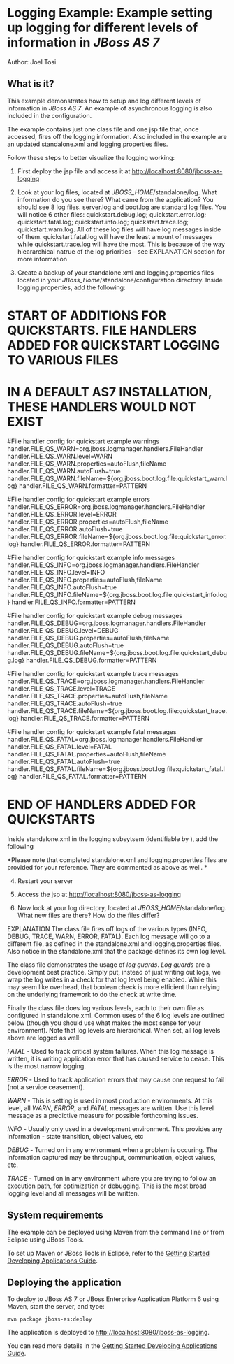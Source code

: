 Logging Example: Example setting up logging for different levels of information in *JBoss AS 7*
===============================================================================================
Author: Joel Tosi

What is it?
-----------

This example demonstrates how to setup and log different levels of information in *JBoss AS 7*. An example of asynchronous logging is also included in the configuration.

The example contains just one class file and one jsp file that, once accessed, fires off the logging information.
Also included in the example are an updated standalone.xml and logging.properties files.  

Follow these steps to better visualize the logging working:

1) First deploy the jsp file and access it at <http://localhost:8080/jboss-as-logging>

2) Look at your log files, located at *JBOSS_HOME*/standalone/log.  What information do you see there?  What came from the application?
You should see 8 log files.  server.log and boot.log are standard log files.  You will notice 6 other files: quickstart.debug.log; quickstart.error.log; quickstart.fatal.log; quickstart.info.log; quickstart.trace.log; quickstart.warn.log.  All of these log files will have log messages inside of them.  quickstart.fatal.log will have the least amount of messages while quickstart.trace.log will have the most.  This is because of the way hieararchical natrue of the log priorities - see EXPLANATION section for more information

3) Create a backup of your standalone.xml and logging.properties files located in your *JBoss_Home*/standalone/configuration directory.  Inside logging.properties, add the following:

# START OF ADDITIONS FOR QUICKSTARTS.  FILE HANDLERS ADDED FOR QUICKSTART LOGGING TO VARIOUS FILES
# IN A DEFAULT AS7 INSTALLATION, THESE HANDLERS WOULD NOT EXIST
#File handler config for quickstart example warnings
handler.FILE_QS_WARN=org.jboss.logmanager.handlers.FileHandler
handler.FILE_QS_WARN.level=WARN
handler.FILE_QS_WARN.properties=autoFlush,fileName
handler.FILE_QS_WARN.autoFlush=true
handler.FILE_QS_WARN.fileName=${org.jboss.boot.log.file:quickstart_warn.log}
handler.FILE_QS_WARN.formatter=PATTERN

#File handler config for quickstart example errors
handler.FILE_QS_ERROR=org.jboss.logmanager.handlers.FileHandler
handler.FILE_QS_ERROR.level=ERROR
handler.FILE_QS_ERROR.properties=autoFlush,fileName
handler.FILE_QS_ERROR.autoFlush=true
handler.FILE_QS_ERROR.fileName=${org.jboss.boot.log.file:quickstart_error.log}
handler.FILE_QS_ERROR.formatter=PATTERN

#File handler config for quickstart example info messages
handler.FILE_QS_INFO=org.jboss.logmanager.handlers.FileHandler
handler.FILE_QS_INFO.level=INFO
handler.FILE_QS_INFO.properties=autoFlush,fileName
handler.FILE_QS_INFO.autoFlush=true
handler.FILE_QS_INFO.fileName=${org.jboss.boot.log.file:quickstart_info.log}
handler.FILE_QS_INFO.formatter=PATTERN

#File handler config for quickstart example debug messages
handler.FILE_QS_DEBUG=org.jboss.logmanager.handlers.FileHandler
handler.FILE_QS_DEBUG.level=DEBUG
handler.FILE_QS_DEBUG.properties=autoFlush,fileName
handler.FILE_QS_DEBUG.autoFlush=true
handler.FILE_QS_DEBUG.fileName=${org.jboss.boot.log.file:quickstart_debug.log}
handler.FILE_QS_DEBUG.formatter=PATTERN

#File handler config for quickstart example trace messages
handler.FILE_QS_TRACE=org.jboss.logmanager.handlers.FileHandler
handler.FILE_QS_TRACE.level=TRACE
handler.FILE_QS_TRACE.properties=autoFlush,fileName
handler.FILE_QS_TRACE.autoFlush=true
handler.FILE_QS_TRACE.fileName=${org.jboss.boot.log.file:quickstart_trace.log}
handler.FILE_QS_TRACE.formatter=PATTERN

#File handler config for quickstart example fatal messages
handler.FILE_QS_FATAL=org.jboss.logmanager.handlers.FileHandler
handler.FILE_QS_FATAL.level=FATAL
handler.FILE_QS_FATAL.properties=autoFlush,fileName
handler.FILE_QS_FATAL.autoFlush=true
handler.FILE_QS_FATAL.fileName=${org.jboss.boot.log.file:quickstart_fatal.log}
handler.FILE_QS_FATAL.formatter=PATTERN

# END OF HANDLERS ADDED FOR QUICKSTARTS

Inside standalone.xml in the logging subsytsem (identifiable by <subsystem xmlns="urn:jboss:domain:logging:1.1"> ), add the following

<!-- EXAMPLE ASYNCHRONOUS LOGGER CONFIGURATION FOR QUICKSTART, NOTE IT LOGS TO A FILE AS DEFINED BELOW -->
<async-handler name="WARN_QS_ASYNC">
    <!-- WHICH LEVEL WE SHOULD BE LOGGING-->
	<level name="WARN"/>
	<!-- HOW MUCH INFORMATION TO BUFFER BEFORE WRITING-->
	<queue-length value="1024"/>
	<!-- WHAT TO DO WHEN BUFFER IS FULL-->
	<overflow-action value="BLOCK"/>
	<!-- SUB HANDLER FOR THIS ASYNCRHONOUS HANDLER.  IN THIS EXAMPLE, WE BUFFER AND THEN WRITE ASYNCHRONOUSLY-->
	<subhandlers>
	    <handler name="FILE_QS_WARN"/>
	</subhandlers>
</async-handler>
            <!-- EXAMPLE FILE LOGGER CONFIGURATION FOR QUICKSTART WARNING-->
            <periodic-rotating-file-handler name="FILE_QS_WARN">
            	<!-- THE LEVEL WE WANT TO LOG-->
                <level name="WARN"/>
                <!-- FORMATTING OF THE LOG MESSAGES (date, message) -->
                <formatter>
                    <pattern-formatter pattern="%d{HH:mm:ss,SSS} %-5p [%c] (%t) %s%E%n"/>
                </formatter>
                <!-- WHERE THIS LOG SHOULD BE WRITTEN TO-->
                <file relative-to="jboss.server.log.dir" path="quickstart.warn.log"/>
                <!-- WHEN THE LOGS ROTATE, THE SUFFIX TO ADD TO THE FILENAME-->
                <suffix value=".yyyy-MM-dd"/>
                <!-- APPEND TO THE END OF FILES-->
                <append value="true"/>
            </periodic-rotating-file-handler>
            <!-- EXAMPLE FILE LOGGER CONFIGURATION FOR QUICKSTART ERRORS-->
            <periodic-rotating-file-handler name="FILE_QS_ERROR">
                <level name="ERROR"/>
                <formatter>
                    <pattern-formatter pattern="%d{HH:mm:ss,SSS} %-5p [%c] (%t) %s%E%n"/>
                </formatter>
                <file relative-to="jboss.server.log.dir" path="quickstart.error.log"/>
                <suffix value=".yyyy-MM-dd"/>
                <append value="true"/>
            </periodic-rotating-file-handler>
            <!-- EXAMPLE FILE LOGGER CONFIGURATION FOR QUICKSTART INFO MESSAGES-->
            <periodic-rotating-file-handler name="FILE_QS_INFO">
                <level name="INFO"/>
                <formatter>
                    <pattern-formatter pattern="%d{HH:mm:ss,SSS} %-5p [%c] (%t) %s%E%n"/>
                </formatter>
                <file relative-to="jboss.server.log.dir" path="quickstart.info.log"/>
                <suffix value=".yyyy-MM-dd"/>
                <append value="true"/>
            </periodic-rotating-file-handler>
            <!-- EXAMPLE FILE LOGGER CONFIGURATION FOR QUICKSTART DEBUG MESSAGES-->
            <periodic-rotating-file-handler name="FILE_QS_DEBUG">
                <level name="DEBUG"/>
                <formatter>
                    <pattern-formatter pattern="%d{HH:mm:ss,SSS} %-5p [%c] (%t) %s%E%n"/>
                </formatter>
                <file relative-to="jboss.server.log.dir" path="quickstart.debug.log"/>
                <suffix value=".yyyy-MM-dd"/>
                <append value="true"/>
            </periodic-rotating-file-handler>
				<!-- EXAMPLE FILE LOGGER CONFIGURATION FOR QUICKSTART TRACE MESSAGES-->
            <periodic-rotating-file-handler name="FILE_QS_TRACE">
                <level name="TRACE"/>
                <formatter>
                    <pattern-formatter pattern="%d{HH:mm:ss,SSS} %-5p [%c] (%t) %s%E%n"/>
                </formatter>
                <file relative-to="jboss.server.log.dir" path="quickstart.trace.log"/>
                <suffix value=".yyyy-MM-dd"/>
                <append value="true"/>
            </periodic-rotating-file-handler>
            <!-- EXAMPLE FILE LOGGER CONFIGURATION FOR QUICKSTART FATAL MESSAGES-->
            <periodic-rotating-file-handler name="FILE_QS_FATAL">
                <level name="FATAL"/>
                <formatter>
                    <pattern-formatter pattern="%d{HH:mm:ss,SSS} %-5p [%c] (%t) %s%E%n"/>
                </formatter>
                <file relative-to="jboss.server.log.dir" path="quickstart.fatal.log"/>
                <suffix value=".yyyy-MM-dd"/>
                <append value="true"/>
            </periodic-rotating-file-handler>
<!-- SETTING THE LOG LEVEL TO TRACE FOR THE EXAMPLE CALLS-->
            <logger category="org.jboss.as.quickstarts.logging">
                <level name="TRACE"/>
                <!-- EXAMPLE DEFINING THE HANDLERS TO USE FOR THIS LOGGING-->
                <handlers>
                	  <handler name="WARN_QS_ASYNC"/>
                    <handler name="FILE_QS_INFO"/>
                    <handler name="FILE_QS_DEBUG"/>
                    <handler name="FILE_QS_TRACE"/>
                    <handler name="FILE_QS_ERROR"/>
					     <handler name="FILE_QS_FATAL"/>
                </handlers>
            </logger>

*Please note that completed standalone.xml and logging.properties files are provided for your reference.  They are commented as above as well. *

4) Restart your server

5) Access the jsp at <http://localhost:8080/jboss-as-logging>

6) Now look at your log directory, located at *JBOSS_HOME*/standalone/log.  What new files are there?  How do the files differ?

EXPLANATION
The class file fires off logs of the various types (INFO, DEBUG, TRACE, WARN, ERROR, FATAL).  Each log message will go to a different 
file, as defined in the standalone.xml and logging.properties files.  Also notice in the standalone.xml that the package defines its own log level.

The class file demonstrates the usage of *log guards*.  *Log guards* are a development best practice.  Simply put, instead of just 
writing out logs, we wrap the log writes in a check for that log level being enabled. While this may seem like overhead, that boolean check is more efficient
than relying on the underlying framework to do the check at write time.

Finally the class file does log various levels, each to their own file as configured in standalone.xml.  Common uses of the 6 log levels are outlined below (though you should use what makes
the most sense for your environment).  Note that log levels are hierarchical.  When set, all log levels above are logged as well:

*FATAL* - Used to track critical system failures.  When this log message is written, it is writing application error that has caused service to cease.  This
	is the most narrow logging.
	
*ERROR* - Used to track application errors that may cause one request to fail (not a service ceasement).

*WARN* - This is setting is used in most production environments.  At this level, all *WARN*, *ERROR*, and *FATAL* messages are written.  Use this level message
	as a predictive measure for possible forthcoming issues.
	
*INFO* - Usually only used in a development environment.  This provides any information - state transition, object values, etc

*DEBUG* - Turned on in any environment when a problem is occuring.  The information captured may be throughput, communication, object values, etc.

*TRACE* - Turned on in any environment where you are trying to follow an execution path, for optimization or debugging.  This is the most broad logging level and all
	messages will be written.

System requirements
-------------------

The example can be deployed using Maven from the command line or from Eclipse using
JBoss Tools.

To set up Maven or JBoss Tools in Eclipse, refer to the <a href="https://docs.jboss.org/author/display/AS71/Getting+Started+Developing+Applications+Guide" title="Getting Started Developing Applications Guide">Getting Started Developing Applications Guide</a>.

Deploying the application
-------------------------

To deploy to JBoss AS 7 or JBoss Enterprise Application Platform 6 using Maven, start the server, and type:

    mvn package jboss-as:deploy
 
The application is deployed to <http://localhost:8080/jboss-as-logging>. 

You can read more details in the 
<a href="https://docs.jboss.org/author/display/AS71/Getting+Started+Developing+Applications+Guide" title="Getting Started Developing Applications Guide">Getting Started Developing Applications Guide</a>.
